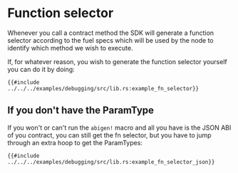 # Function selector

Whenever you call a contract method the SDK will generate a function selector according to the fuel specs which will be used by the node to identify which method we wish to execute.

If, for whatever reason, you wish to generate the function selector yourself you can do it by doing:
```rust,ignore
{{#include ../../../examples/debugging/src/lib.rs:example_fn_selector}}
```
## If you don't have the ParamType

If you won't or can't run the `abigen!` macro and all you have is the JSON ABI of you contract, you can still get the fn selector, but you have to jump through an extra hoop to get the ParamTypes:
```rust,ignore
{{#include ../../../examples/debugging/src/lib.rs:example_fn_selector_json}}
```




